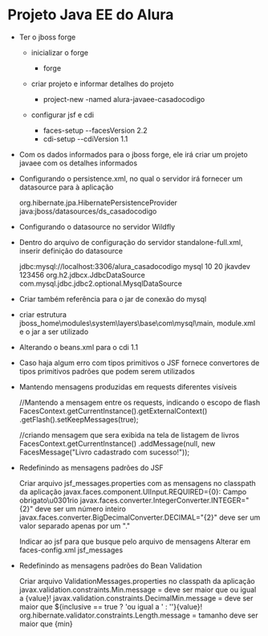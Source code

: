 # Projeto Java EE do Alura

* Ter o jboss forge

	* inicializar o forge
		
		* forge
			
	* criar projeto e informar detalhes do projeto
	
		* project-new -named alura-javaee-casadocodigo
		
	* configurar jsf e cdi
		
		* faces-setup --facesVersion 2.2
		* cdi-setup --cdiVersion 1.1 
	
* Com os dados informados para o jboss forge, ele irá criar um projeto javaee com os detalhes informados
		
* Configurando o persistence.xml, no qual o servidor irá fornecer um datasource para à aplicação
	
	<?xml version="1.0" encoding="UTF-8"?>
	<persistence 
		xmlns="http://xmlns.jcp.org/xml/ns/persistence"
		xmlns:xsi="http://www.w3.org/2001/XMLSchema-instance"
		xsi:schemaLocation="http://xmlns.jcp.org/xml/ns/persistence http://xmlns.jcp.org/xml/ns/persistence/persistence_2_1.xsd"
		version="2.1">
		<persistence-unit name="casadocodigo-dev" transaction-type="JTA">
			<provider>org.hibernate.jpa.HibernatePersistenceProvider</provider>
			<!-- Utilizando datasource disponibilizado pelo servidor -->
			<!-- Datasource disponibilidado atraves do JNDI -->
			<jta-data-source>java:jboss/datasources/ds_casadocodigo</jta-data-source>
			<properties>
				<property name="hibernate.hbm2ddl.auto" value="update"/>
				<property name="hibernate.show_sql" value="true" />
				<property name="hibernate.format_sql" value="true" />
				<property name="hibernate.dialect" value="org.hibernate.dialect.MySQL5InnoDBDialect" />
			</properties>
		</persistence-unit>
	</persistence>	
	
* Configurando o datasource no servidor Wildfly
* Dentro do arquivo de configuração do servidor standalone-full.xml, inserir definição do datasource
	
	<datasource jndi-name="java:jboss/datasources/ds_casadocodigo" pool-name="dscasadocodigo" enabled="true" use-java-context="true">
	    <connection-url>jdbc:mysql://localhost:3306/alura_casadocodigo</connection-url>
	    <driver>mysql</driver>
	    <pool>
	        <min-pool-size>10</min-pool-size>
	        <max-pool-size>20</max-pool-size>
	    </pool>
	    <security>
	        <user-name>jkavdev</user-name>
	        <password>123456</password>
	    </security>
	</datasource>
	<drivers>
	    <driver name="h2" module="com.h2database.h2">
	        <xa-datasource-class>org.h2.jdbcx.JdbcDataSource</xa-datasource-class>
	    </driver>
	    <driver name="mysql" module="com.mysql">
	        <xa-datasource-class>com.mysql.jdbc.jdbc2.optional.MysqlDataSource</xa-datasource-class>
	    </driver>
	</drivers>	 

* Criar também referência para o jar de conexão do mysql
* criar estrutura jboss_home\modules\system\layers\base\com\mysql\main, module.xml e o jar a ser utilizado
	
	<?xml version="1.0" encoding="UTF-8"?>
	<module xmlns="urn:jboss:module:1.3" name="com.mysql">
	    <resources>
	        <resource-root path="mysql-connector-java-5.1.38.jar"/>
	    </resources>
	    <dependencies>
	        <module name="javax.api"/>
	    </dependencies>
	</module>	

* Alterando o beans.xml para o cdi 1.1

	<beans 
		xmlns="http://xmlns.jcp.org/xml/ns/javaee" 
		xmlns:xsi="http://www.w3.org/2001/XMLSchema-instance"
		xsi:schemaLocation="http://xmlns.jcp.org/xml/ns/javaee 
			http://xmlns.jcp.org/xml/ns/javaee/beans_1_1.xsd"
		bean-discovery-mode="all"
		version="1.1">
	</beans>	
	
* Caso haja algum erro com tipos primitivos o JSF fornece convertores de tipos primitivos padrões que podem serem utilizados
	
	<div>
		<h:outputLabel value="Autores" />
		<h:selectManyListbox value="#{adminLivrosBean.autoresId}"
			converter="javax.faces.Integer">
			<f:selectItems value="#{adminLivrosBean.autores}"
				var="autor" itemValue="#{autor.id}" itemLabel="#{autor.nome}"/>
		</h:selectManyListbox>
	</div>	
	
* Mantendo mensagens produzidas em requests diferentes visíveis
	
	//Mantendo a mensagem entre os requests, indicando o escopo de flash
	FacesContext.getCurrentInstance().getExternalContext()
			.getFlash().setKeepMessages(true);

	//criando mensagem que sera exibida na tela de listagem de livros
	FacesContext.getCurrentInstance()
		.addMessage(null, new FacesMessage("Livro cadastrado com sucesso!"));
		
* Redefinindo as mensagens padrões do JSF
	
	Criar arquivo jsf_messages.properties com as mensagens no classpath da aplicação
	javax.faces.component.UIInput.REQUIRED={0}: Campo obrigato\u0301rio
	javax.faces.converter.IntegerConverter.INTEGER="{2}" deve ser um número inteiro
	javax.faces.converter.BigDecimalConverter.DECIMAL="{2}" deve ser um valor separado apenas por um "."
	
	Indicar ao jsf para que busque pelo arquivo de mensagens
	Alterar em faces-config.xml
	<application>
		<message-bundle>jsf_messages</message-bundle>
	</application>	

* Redefinindo as mensagens padrões do Bean Validation

	Criar arquivo ValidationMessages.properties no classpath da aplicação
	javax.validation.constraints.Min.message             = deve ser maior que ou igual a {value}!
	javax.validation.constraints.DecimalMin.message      = deve ser maior que ${inclusive == true ? 'ou igual a ' : ''}{value}!
	org.hibernate.validator.constraints.Length.message   = tamanho deve ser maior que {min}				